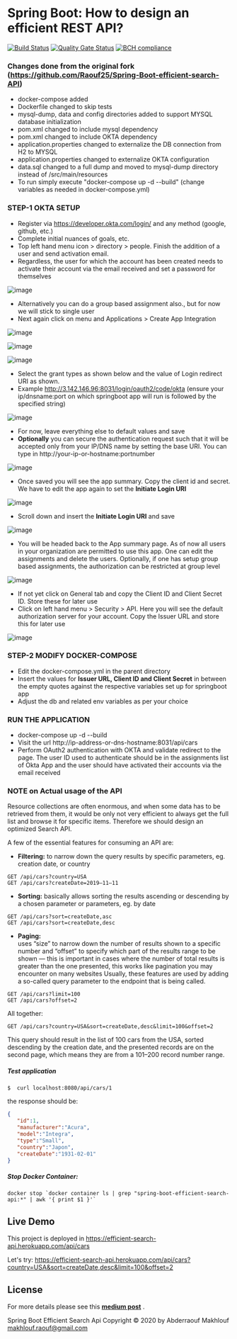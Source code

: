  # Spring Boot: How to design an efficient REST API?
 [![Build Status](https://travis-ci.org/Raouf25/Spring-Boot-efficient-search-API.svg?branch=master)](https://travis-ci.org/Raouf25/Spring-Boot-efficient-search-API)
 [![Quality Gate Status](https://sonarcloud.io/api/project_badges/measure?project=Raouf25_Spring-Boot-efficient-search-API&metric=alert_status)](https://sonarcloud.io/dashboard?id=Raouf25_Spring-Boot-efficient-search-API)
 [![BCH compliance](https://bettercodehub.com/edge/badge/Raouf25/Spring-Boot-efficient-search-API?branch=master)](https://bettercodehub.com/)

### Changes done from the original fork (https://github.com/Raouf25/Spring-Boot-efficient-search-API)
* docker-compose added
* Dockerfile changed to skip tests
* mysql-dump, data and config directories added to support MYSQL database initialization
* pom.xml changed to include mysql dependency
* pom.xml changed to include OKTA dependency
* application.properties changed to externalize the DB connection from H2 to MYSQL
* application.properties changed to externalize OKTA configuration	
* data.sql changed to a full dump and moved to mysql-dump directory instead of /src/main/resources
* To run simply execute "docker-compose up -d --build" (change variables as needed in docker-compose.yml)

### STEP-1 OKTA SETUP 
* Register via https://developer.okta.com/login/ and any method (google, github, etc.)
* Complete initial nuances of goals, etc.
* Top left hand menu icon > directory > people. Finish the addition of a user and send activation email. 
* Regardless, the user for which the account has been created needs to activate their account via the email received and set a password for themselves

![image](https://user-images.githubusercontent.com/39495790/121224644-6637ee80-c8a6-11eb-8d4e-a1c00a191466.png)

* Alternatively you can do a group based assignment also., but for now we will stick to single user
* Next again click on menu and Applications > Create App Integration

![image](https://user-images.githubusercontent.com/39495790/121224542-4d2f3d80-c8a6-11eb-9f4f-3abaf79e7215.png)

![image](https://user-images.githubusercontent.com/39495790/121225400-1c9bd380-c8a7-11eb-8ca8-e93c38b3e9ec.png)

![image](https://user-images.githubusercontent.com/39495790/121225827-8b792c80-c8a7-11eb-8a21-66a99825cae3.png)

* Select the grant types as shown below and the value of Login redirect URI as shown. 
* Example http://3.142.146.96:8031/login/oauth2/code/okta (ensure your ip/dnsname:port on which springboot app will run is followed by the specified string)

![image](https://user-images.githubusercontent.com/39495790/121231479-165d2580-c8ae-11eb-8828-cae31dfb721b.png)

* For now, leave everything else to default values and save
* **Optionally** you can secure the authentication request such that it will be accepted only from your IP/DNS name by setting the base URI. You can type in http://your-ip-or-hostname:portnumber

![image](https://user-images.githubusercontent.com/39495790/121231960-aac78800-c8ae-11eb-8f58-8592c4e6130b.png)

* Once saved you will see the app summary. Copy the client id and secret. We have to edit the app again to set the **Initiate Login URI**

![image](https://user-images.githubusercontent.com/39495790/121228865-e6f8e980-c8aa-11eb-8f81-64efd83dfa82.png)

* Scroll down and insert the **Initiate Login URI** and save

![image](https://user-images.githubusercontent.com/39495790/121229761-004e6580-c8ac-11eb-9407-b874b26ff550.png)

* You will be headed back to the App summary page. As of now all users in your organization are permitted to use this app. One can edit the assignments and delete the users. Optionally, if one has setup group based assignments, the authorization can be restricted at group level

![image](https://user-images.githubusercontent.com/39495790/121232805-9768ec80-c8af-11eb-885a-30dab1ebf020.png)

* If not yet click on General tab and copy the Client ID and Client Secret ID. Store these for later use
* Click on left hand menu > Security > API. Here you will see the default authorization server for your account. Copy the Issuer URL and store this for later use

![image](https://user-images.githubusercontent.com/39495790/121233644-73f27180-c8b0-11eb-880a-eecaeb0dfc78.png)


### STEP-2 MODIFY DOCKER-COMPOSE
* Edit the docker-compose.yml in the parent directory
* Insert the values for **Issuer URL, Client ID and Client Secret** in between the empty quotes against the respective variables set up for springboot app
* Adjust the db and related env variables as per your choice

### RUN THE APPLICATION
* docker-compose up -d --build
* Visit the url http://ip-address-or-dns-hostname:8031/api/cars
* Perform OAuth2 authentication with OKTA and validate redirect to the page. The user ID used to authenticate should be in the assignments list of Okta App and the user should have activated their accounts via the email received

### NOTE on Actual usage of the API

Resource collections are often enormous, and when some data has to be retrieved from them, it would be only not very efficient to always get the full list and browse it for specific items. Therefore we should design an optimized Search API.

A few of the essential features for consuming an API are:
- **Filtering:** 
to narrow down the query results by specific parameters, eg. creation date, or country
```
GET /api/cars?country=USA
GET /api/cars?createDate=2019–11–11
```

- **Sorting:** 
basically allows sorting the results ascending or descending by a chosen parameter or parameters, eg. by date
```
GET /api/cars?sort=createDate,asc
GET /api/cars?sort=createDate,desc
```

- **Paging:**  
uses “size” to narrow down the number of results shown to a specific number and “offset” to specify which part of the results range to be shown 
— this is important in cases where the number of total results is greater than the one presented, this works like pagination you may encounter on many websites
Usually, these features are used by adding a so-called query parameter to the endpoint that is being called. 
```
GET /api/cars?limit=100
GET /api/cars?offset=2
```

All together:
```
GET /api/cars?country=USA&sort=createDate,desc&limit=100&offset=2
```
This query should result in the list of 100 cars from the USA, sorted descending by the creation date, and the presented records are on the second page, which means they are from a 101–200 record number range.

##### Test application

```
$  curl localhost:8080/api/cars/1
```

the response should be:
```json
{
   "id":1,
   "manufacturer":"Acura",
   "model":"Integra",
   "type":"Small",
   "country":"Japon",
   "createDate":"1931-02-01"
}
```

#####  Stop Docker Container:
```
docker stop `docker container ls | grep "spring-boot-efficient-search-api:*" | awk '{ print $1 }'`
```

## Live Demo
This project is deployed in https://efficient-search-api.herokuapp.com/api/cars

Let's try: https://efficient-search-api.herokuapp.com/api/cars?country=USA&sort=createDate,desc&limit=100&offset=2

## License
For more details please see this **[medium post](https://medium.com/quick-code/spring-boot-how-to-design-efficient-search-rest-api-c3a678b693a0)** .

Spring Boot Efficient Search Api Copyright © 2020 by Abderraouf Makhlouf <makhlouf.raouf@gmail.com>
